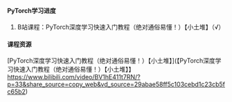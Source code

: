 #### PyTorch学习进度
1. B站课程：PyTorch深度学习快速入门教程（绝对通俗易懂！）【小土堆】（√）

#### 课程资源
[PyTorch深度学习快速入门教程（绝对通俗易懂！）【小土堆】](【PyTorch深度学习快速入门教程（绝对通俗易懂！）【小土堆】】 https://www.bilibili.com/video/BV1hE411t7RN/?p=33&share_source=copy_web&vd_source=29abae58ff5c103cebd1c23cb5fc65b2)
